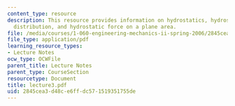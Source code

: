```yaml
---
content_type: resource
description: This resource provides information on hydrostatics, hydrostatics pressure
  distribution, and hydrostatic force on a plane area.
file: /media/courses/1-060-engineering-mechanics-ii-spring-2006/2845cea3d48ce6ffdc571519351755de_lecture3.pdf
file_type: application/pdf
learning_resource_types:
- Lecture Notes
ocw_type: OCWFile
parent_title: Lecture Notes
parent_type: CourseSection
resourcetype: Document
title: lecture3.pdf
uid: 2845cea3-d48c-e6ff-dc57-1519351755de
---
```

